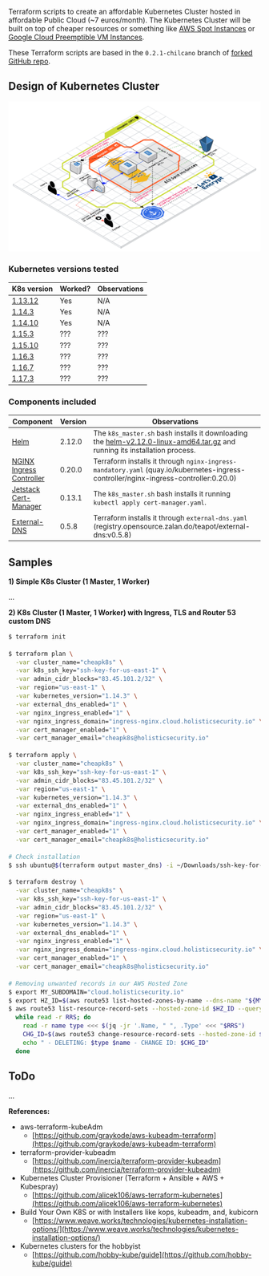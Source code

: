 Terraform scripts to create an affordable Kubernetes Cluster hosted in affordable Public Cloud (~7 euros/month).
The Kubernetes Cluster will be built on top of cheaper resources or something like [AWS Spot Instances](https://aws.amazon.com/ec2/spot) or [Google Cloud Preemptible VM Instances](https://cloud.google.com/preemptible-vms).

These Terraform scripts are based in the `0.2.1-chilcano` branch of [forked GitHub repo](https://github.com/chilcano/kubeadm-aws). 

## Design of Kubernetes Cluster

![affordablek8s-aws-01-arch-ingress-dns-tls-cert-manager](/docs/20200129-affordablek8s-aws-01-arch-ingress-dns-tls-cert-manager.png)

### Kubernetes versions tested

K8s version | Worked? | Observations
---         | ---     | ---
[1.13.12](https://github.com/kubernetes/kubernetes/releases/tag/v1.13.12)  | Yes     | N/A
[1.14.3](https://github.com/kubernetes/kubernetes/releases/tag/v1.14.3)    | Yes     | N/A
[1.14.10](https://github.com/kubernetes/kubernetes/releases/tag/v1.14.10)  | Yes     | N/A
[1.15.3](https://github.com/kubernetes/kubernetes/releases/tag/v1.15.3)    | ???     | ???
[1.15.10](https://github.com/kubernetes/kubernetes/releases/tag/v1.15.10)  | ???     | ???
[1.16.3](https://github.com/kubernetes/kubernetes/releases/tag/v1.16.3)    | ???     | ???
[1.16.7](https://github.com/kubernetes/kubernetes/releases/tag/v1.16.7)    | ???     | ???
[1.17.3](https://github.com/kubernetes/kubernetes/releases/tag/v1.17.3)    | ???     | ???

### Components included


Component                | Version | Observations
---                      | ---     | ---
[Helm](https://helm.sh)                                                 | 2.12.0  | The `k8s_master.sh` bash installs it downloading the [helm-v2.12.0-linux-amd64.tar.gz](https://storage.googleapis.com/kubernetes-helm/helm-v2.12.0-linux-amd64.tar.gz) and running its installation process.
[NGINX Ingress Controller](https://github.com/kubernetes/ingress-nginx) | 0.20.0  | Terraform installs it through `nginx-ingress-mandatory.yaml` (quay.io/kubernetes-ingress-controller/nginx-ingress-controller:0.20.0)
[Jetstack Cert-Manager](https://cert-manager.io)                        | 0.13.1  | The `k8s_master.sh` bash installs it running `kubectl apply cert-manager.yaml`.
[External-DNS](https://github.com/kubernetes-sigs/external-dns)         | 0.5.8   | Terraform installs it through `external-dns.yaml` (registry.opensource.zalan.do/teapot/external-dns:v0.5.8)

## Samples


**1) Simple K8s Cluster (1 Master, 1 Worker)**

...

**2) K8s Cluster (1 Master, 1 Worker) with Ingress, TLS and Router 53 custom DNS**

```sh
$ terraform init

$ terraform plan \
  -var cluster_name="cheapk8s" \
  -var k8s_ssh_key="ssh-key-for-us-east-1" \
  -var admin_cidr_blocks="83.45.101.2/32" \
  -var region="us-east-1" \
  -var kubernetes_version="1.14.3" \
  -var external_dns_enabled="1" \
  -var nginx_ingress_enabled="1" \
  -var nginx_ingress_domain="ingress-nginx.cloud.holisticsecurity.io" \
  -var cert_manager_enabled="1" \
  -var cert_manager_email="cheapk8s@holisticsecurity.io"

$ terraform apply \
  -var cluster_name="cheapk8s" \
  -var k8s_ssh_key="ssh-key-for-us-east-1" \
  -var admin_cidr_blocks="83.45.101.2/32" \
  -var region="us-east-1" \
  -var kubernetes_version="1.14.3" \
  -var external_dns_enabled="1" \
  -var nginx_ingress_enabled="1" \
  -var nginx_ingress_domain="ingress-nginx.cloud.holisticsecurity.io" \
  -var cert_manager_enabled="1" \
  -var cert_manager_email="cheapk8s@holisticsecurity.io"

# Check installation
$ ssh ubuntu@$(terraform output master_dns) -i ~/Downloads/ssh-key-for-us-east-1.pem -- cat /var/log/cloud-init-output.log
  
$ terraform destroy \
  -var cluster_name="cheapk8s" \
  -var k8s_ssh_key="ssh-key-for-us-east-1" \
  -var admin_cidr_blocks="83.45.101.2/32" \
  -var region="us-east-1" \
  -var kubernetes_version="1.14.3" \
  -var external_dns_enabled="1" \
  -var nginx_ingress_enabled="1" \
  -var nginx_ingress_domain="ingress-nginx.cloud.holisticsecurity.io" \
  -var cert_manager_enabled="1" \
  -var cert_manager_email="cheapk8s@holisticsecurity.io"

# Removing unwanted records in our AWS Hosted Zone
$ export MY_SUBDOMAIN="cloud.holisticsecurity.io"
$ export HZ_ID=$(aws route53 list-hosted-zones-by-name --dns-name "${MY_SUBDOMAIN}." | jq -r '.HostedZones[0].Id')
$ aws route53 list-resource-record-sets --hosted-zone-id $HZ_ID --query "ResourceRecordSets[?Name != '${MY_SUBDOMAIN}.']" | jq -c '.[]' |
  while read -r RRS; do
    read -r name type <<< $(jq -jr '.Name, " ", .Type' <<< "$RRS") 
    CHG_ID=$(aws route53 change-resource-record-sets --hosted-zone-id $HZ_ID --change-batch '{"Changes":[{"Action":"DELETE","ResourceRecordSet": '"$RRS"' }]}' --output text --query 'ChangeInfo.Id')
    echo " - DELETING: $type $name - CHANGE ID: $CHG_ID"    
  done
```

## ToDo

...

**References:**

- aws-terraform-kubeAdm
  * [https://github.com/graykode/aws-kubeadm-terraform](https://github.com/graykode/aws-kubeadm-terraform)
- terraform-provider-kubeadm
  * [https://github.com/inercia/terraform-provider-kubeadm](https://github.com/inercia/terraform-provider-kubeadm)
- Kubernetes Cluster Provisioner (Terraform + Ansible + AWS + Kubespray)
  * [https://github.com/alicek106/aws-terraform-kubernetes](https://github.com/alicek106/aws-terraform-kubernetes)
- Build Your Own K8S or with Installers like kops, kubeadm, and, kubicorn
  * [https://www.weave.works/technologies/kubernetes-installation-options/](https://www.weave.works/technologies/kubernetes-installation-options/)
- Kubernetes clusters for the hobbyist
  * [https://github.com/hobby-kube/guide](https://github.com/hobby-kube/guide)